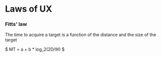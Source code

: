 # Laws of UX

### Fitts' law
The time to acquire a target is a function of the distance and the size of the target

$ MT = a + b * log_2(2D/W) $ 